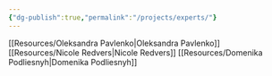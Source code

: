 ```yaml
---
{"dg-publish":true,"permalink":"/projects/experts/"}
---
```


[[Resources/Oleksandra Pavlenko\|Oleksandra Pavlenko]]
[[Resources/Nicole Redvers\|Nicole Redvers]]
[[Resources/Domenika Podliesnyh\|Domenika Podliesnyh]]